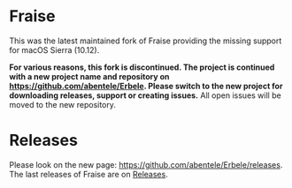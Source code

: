 # Fraise

This was the latest maintained fork of Fraise providing the missing support for macOS Sierra (10.12).

**For various reasons, this fork is discontinued. The project is continued with a new project name and repository on https://github.com/abentele/Erbele. Please switch to the new project for downloading releases, support or creating issues.**
All open issues will be moved to the new repository.

# Releases

Please look on the new page: https://github.com/abentele/Erbele/releases.
The last releases of Fraise are on [Releases](https://github.com/abentele/Fraise/releases).
